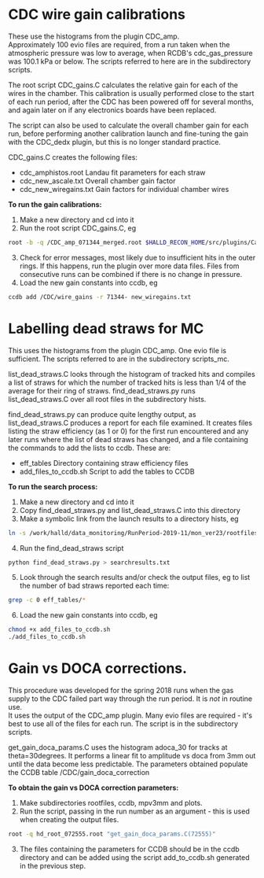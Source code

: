 # CDC wire gain calibrations

These use the histograms from the plugin CDC\_amp.  
Approximately 100 evio files are required, from a run taken when the atmospheric pressure was low to average, when RCDB's cdc\_gas\_pressure was 100.1 kPa or below. 
The scripts referred to here are in the subdirectory scripts.

The root script CDC\_gains.C calculates the relative gain for each of the wires in the chamber. This calibration is usually performed close to the start of each run period, after the CDC has been powered off for several months, and again later on if any electronics boards have been replaced. 

The script can also be used to calculate the overall chamber gain for each run, before performing another calibration launch and fine-tuning the gain with the CDC\_dedx plugin, but this is no longer standard practice.

CDC\_gains.C creates the following files:
- cdc_amphistos.root Landau fit parameters for each straw
- cdc_new_ascale.txt Overall chamber gain factor
- cdc_new_wiregains.txt Gain factors for individual chamber wires

**To run the gain calibrations:**

1. Make a new directory and cd into it
2. Run the root script CDC_gains.C, eg
```sh
root -b -q /CDC_amp_071344_merged.root $HALLD_RECON_HOME/src/plugins/Calibration/CDC_amp/CDC_gains.C
```
3. Check for error messages, most likely due to insufficient hits in the outer rings. If this happens, run the plugin over more data files. Files from consecutive runs can be combined if there is no change in pressure.
4. Load the new gain constants into ccdb, eg
```sh
ccdb add /CDC/wire_gains -r 71344- new_wiregains.txt
```



# Labelling dead straws for MC

This uses the histograms from the plugin CDC_amp.  One evio file is sufficient.
The scripts referred to are in the subdirectory scripts_mc.

list\_dead\_straws.C looks through the histogram of tracked hits and compiles a list of straws for which the number of tracked hits is less than 1/4 of the average for their ring of straws.
find\_dead\_straws.py runs list\_dead\_straws.C over all root files in the subdirectory hists.

find\_dead\_straws.py can produce quite lengthy output, as list\_dead\_straws.C produces a report for each file examined. It creates files listing the straw efficiency (as 1 or 0) for the first run encountered and any later runs where the list of dead straws has changed, and a file containing the commands to add the lists to ccdb. These are:
* eff\_tables Directory containing straw efficiency files
* add\_files\_to\_ccdb.sh Script to add the tables to CCDB

**To run the search process:**

1. Make a new directory and cd into it
2. Copy find\_dead\_straws.py and list\_dead\_straws.C into this directory
3. Make a symbolic link from the launch results to a directory hists, eg
```sh
ln -s /work/halld/data_monitoring/RunPeriod-2019-11/mon_ver23/rootfiles/ hists
```
4. Run the find\_dead\_straws script 
```sh
python find_dead_straws.py > searchresults.txt
```
5. Look through the search results and/or check the output files, eg to list the number of bad straws reported each time:
```sh
grep -c 0 eff_tables/*  
```
6. Load the new gain constants into ccdb, eg
```sh
chmod +x add_files_to_ccdb.sh 
./add_files_to_ccdb.sh 
```


# Gain vs DOCA corrections.

This procedure was developed for the spring 2018 runs when the gas supply to the CDC failed part way through the run period.  It is *not* in routine use.  
It uses the output of the CDC\_amp plugin. Many evio files are required - it's best to use all of the files for each run.
The script is in the subdirectory scripts.

get_gain_doca_params.C uses the histogram adoca_30 for tracks at theta=30degrees.
It performs a linear fit to amplitude vs doca from 3mm out until the data become less predictable.  The parameters obtained populate the CCDB table /CDC/gain_doca_correction

**To obtain the gain vs DOCA correction parameters:**

1. Make subdirectories rootfiles, ccdb, mpv3mm and plots.
2. Run the script, passing in the run number as an argument - this is used when creating the output files.
```sh
root -q hd_root_072555.root "get_gain_doca_params.C(72555)"
```
3. The files containing the parameters for CCDB should be in the ccdb directory and can be added using the script add_to_ccdb.sh generated in the previous step.


